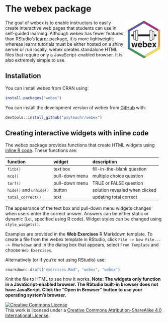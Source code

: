 
<!-- README.md is generated from README.Rmd. Please edit that file -->

<link href="inst/reports/default/webex.css" rel="stylesheet" />

# The webex package

<img src="https://raw.githubusercontent.com/PsyTeachR/misc/master/img/webex.001.png" style="float:right; max-width:280px; width: 25%;" />

The goal of webex is to enable instructors to easily create interactive
web pages that students can use in self-guided learning. Although webex
has fewer features than RStudio’s
[learnr](https://rstudio.github.io/learnr/) package, it is more
lightweight: whereas learnr tutorials must be either hosted on a shiny
server or run locally, webex creates standalone HTML files that require
only a JavaScript-enabled browser. It is also extremely simple to use.

## Installation

You can install webex from CRAN using:

``` r
install.packages("webex")
```

You can install the development version of webex from
[GitHub](https://github.com/PsyTeachR/webex) with:

``` r
devtools::install_github("psyteachr/webex")
```

## Creating interactive widgets with inline code

The webex package provides functions that create HTML widgets using
[inline R
code](https://github.com/rstudio/cheatsheets/raw/master/rmarkdown-2.0.pdf).
These functions are:

| function                | widget         | description                    |
|:------------------------|:---------------|:-------------------------------|
| `fitb()`                | text box       | fill-in-the-blank question     |
| `mcq()`                 | pull-down menu | multiple choice question       |
| `torf()`                | pull-down menu | TRUE or FALSE question         |
| `hide()` and `unhide()` | button         | solution revealed when clicked |
| `total_correct()`       | text           | updating total correct         |

The appearance of the text box and pull-down menu widgets changes when
users enter the correct answer. Answers can be either static or dynamic
(i.e., specified using R code). Widget styles can be changed using
`style_widgets()`.

Examples are provided in the **Web Exercises** R Markdown template. To
create a file from the webex template in RStudio, click
`File -> New File... -> RMarkdown` and in the dialog box that appears,
select `From Template` and choose `Web Exercises`.

Alternatively (or if you’re not using RStudio) use:

``` r
rmarkdown::draft("exercises.Rmd", "webex", "webex")
```

Knit the file to HTML to see how it works. **Note: The widgets only
function in a JavaScript-enabled browser. The RStudio built-in browser
does not have JavaScript. Click the “Open in Browser” button to use your
operating system’s browser.**

<a rel="license" href="http://creativecommons.org/licenses/by-sa/4.0/"><img alt="Creative Commons License" style="border-width:0" src="https://i.creativecommons.org/l/by-sa/4.0/88x31.png" /></a><br />This
work is licensed under a
<a rel="license" href="http://creativecommons.org/licenses/by-sa/4.0/">Creative
Commons Attribution-ShareAlike 4.0 International License</a>.
